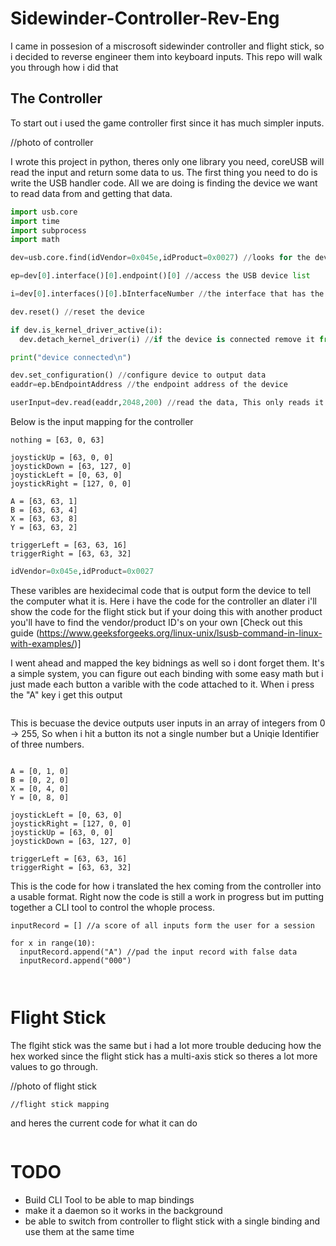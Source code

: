 # Sidewinder-Controller-Rev-Eng
I came in possesion of a miscrosoft sidewinder controller and flight stick, so i decided to reverse engineer them into keyboard inputs. This repo will walk you through how i did that

## The Controller
To start out i used the game controller first since it has much simpler inputs.

//photo of controller


I wrote this project in python, theres only one library you need, coreUSB will read the input and return some data to us. The first thing you need to do is write the USB handler code. All we are doing is finding the device we want to read data
from and getting that data.

```python
import usb.core
import time
import subprocess
import math

dev=usb.core.find(idVendor=0x045e,idProduct=0x0027) //looks for the device that has that product and vendor ID

ep=dev[0].interface()[0].endpoint()[0] //access the USB device list

i=dev[0].interfaces()[0].bInterfaceNumber //the interface that has the speciffied device

dev.reset() //reset the device

if dev.is_kernel_driver_active(i):
  dev.detach_kernel_driver(i) //if the device is connected remove it from giving inputs to the computer and locking up

print("device connected\n")

dev.set_configuration() //configure device to output data
eaddr=ep.bEndpointAddress //the endpoint address of the device

userInput=dev.read(eaddr,2048,200) //read the data, This only reads it once so i keep it in a while loop to always read data
```
Below is the input mapping for the controller

```
nothing = [63, 0, 63]

joystickUp = [63, 0, 0]
joystickDown = [63, 127, 0]
joystickLeft = [0, 63, 0]
joystickRight = [127, 0, 0]

A = [63, 63, 1]
B = [63, 63, 4]
X = [63, 63, 8]
Y = [63, 63, 2]

triggerLeft = [63, 63, 16]
triggerRight = [63, 63, 32]

```


```python
idVendor=0x045e,idProduct=0x0027 
``` 

These varibles are hexidecimal code that is output form the device to tell the computer what it is. Here i have the code for the controller an dlater i'll show the code for the 
flight stick but if your doing this with another product you'll have to find the vendor/product ID's on your own [Check out this guide (https://www.geeksforgeeks.org/linux-unix/lsusb-command-in-linux-with-examples/)]

I went ahead and mapped the key bidnings as well so i dont forget them. It's a simple system, you can figure out each binding with some easy math but i just made each button a varible with the code attached to it.
When i press the "A" key i get this output

```

```

This is becuase the device outputs user inputs in an array of integers from 0 -> 255, So when i hit a button its not a single number but a Uniqie Identifier of three numbers. 

```

A = [0, 1, 0]
B = [0, 2, 0]
X = [0, 4, 0]
Y = [0, 8, 0]

joystickLeft = [0, 63, 0]
joystickRight = [127, 0, 0]
joystickUp = [63, 0, 0]
joystickDown = [63, 127, 0]

triggerLeft = [63, 63, 16]
triggerRight = [63, 63, 32]

```

This is the code for how i translated the hex coming from the controller into a usable format. Right now the code is still a work in progress but im putting together a CLI tool to control the whople process.

```
inputRecord = [] //a score of all inputs form the user for a session

for x in range(10):
  inputRecord.append("A") //pad the input record with false data
  inputRecord.append("000")



```

# Flight Stick
The flgiht stick was the same but i had a lot more trouble deducing how the hex worked since the flight stick has a multi-axis stick so theres
a lot more values to go through.

//photo of flight stick

```
//flight stick mapping

```
and heres the current code for what it can do

```

```





# TODO
- Build CLI Tool to be able to map bindings
- make it a daemon so it works in the background
- be able to switch from controller to flight stick with a single binding and use them at the same time
  
